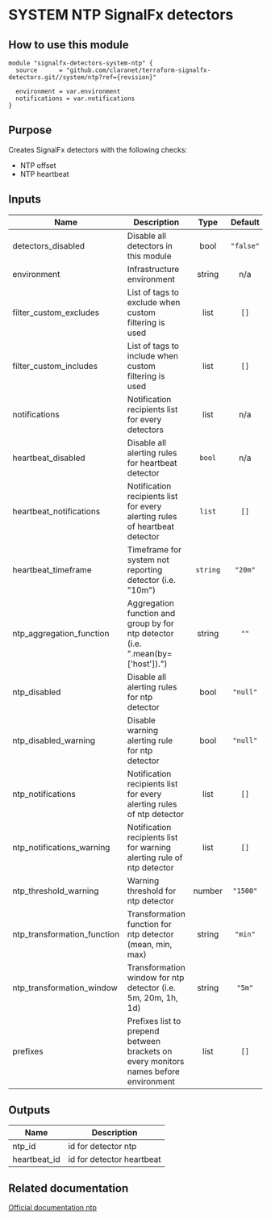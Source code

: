 # SYSTEM NTP SignalFx detectors

## How to use this module

```hcl
module "signalfx-detectors-system-ntp" {
  source      = "github.com/claranet/terraform-signalfx-detectors.git//system/ntp?ref={revision}"

  environment = var.environment
  notifications = var.notifications
}

```

## Purpose

Creates SignalFx detectors with the following checks:

- NTP offset
- NTP heartbeat

## Inputs

| Name | Description | Type | Default | Required |
|------|-------------|:----:|:-----:|:-----:|
| detectors\_disabled | Disable all detectors in this module | bool | `"false"` | no |
| environment | Infrastructure environment | string | n/a | yes |
| filter\_custom\_excludes | List of tags to exclude when custom filtering is used | list | `[]` | no |
| filter\_custom\_includes | List of tags to include when custom filtering is used | list | `[]` | no |
| notifications | Notification recipients list for every detectors | list | n/a | yes |
| heartbeat\_disabled | Disable all alerting rules for heartbeat detector | `bool` | n/a | yes |
| heartbeat\_notifications | Notification recipients list for every alerting rules of heartbeat detector | `list` | `[]` | no |
| heartbeat\_timeframe | Timeframe for system not reporting detector (i.e. "10m") | `string` | `"20m"` | no |
| ntp\_aggregation\_function | Aggregation function and group by for ntp detector \(i.e. ".mean\(by=\['host'\]\)."\) | string | `""` | no |
| ntp\_disabled | Disable all alerting rules for ntp detector | bool | `"null"` | no |
| ntp\_disabled\_warning | Disable warning alerting rule for ntp detector | bool | `"null"` | no |
| ntp\_notifications | Notification recipients list for every alerting rules of ntp detector | list | `[]` | no |
| ntp\_notifications\_warning | Notification recipients list for warning alerting rule of ntp detector | list | `[]` | no |
| ntp\_threshold\_warning | Warning threshold for ntp detector | number | `"1500"` | no |
| ntp\_transformation\_function | Transformation function for ntp detector \(mean, min, max\) | string | `"min"` | no |
| ntp\_transformation\_window | Transformation window for ntp detector \(i.e. 5m, 20m, 1h, 1d\) | string | `"5m"` | no |
| prefixes | Prefixes list to prepend between brackets on every monitors names before environment | list | `[]` | no |

## Outputs

| Name | Description |
|------|-------------|
| ntp\_id | id for detector ntp |
| heartbeat\_id | id for detector heartbeat |

## Related documentation

[Official documentation ntp](https://docs.signalfx.com/en/latest/integrations/agent/monitors/ntp.html)
